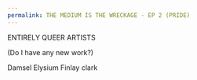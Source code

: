 ```yaml
---
permalink: THE MEDIUM IS THE WRECKAGE - EP 2 (PRIDE)
---
```

ENTIRELY QUEER ARTISTS


(Do I have any new work?) 



Damsel Elysium
Finlay clark